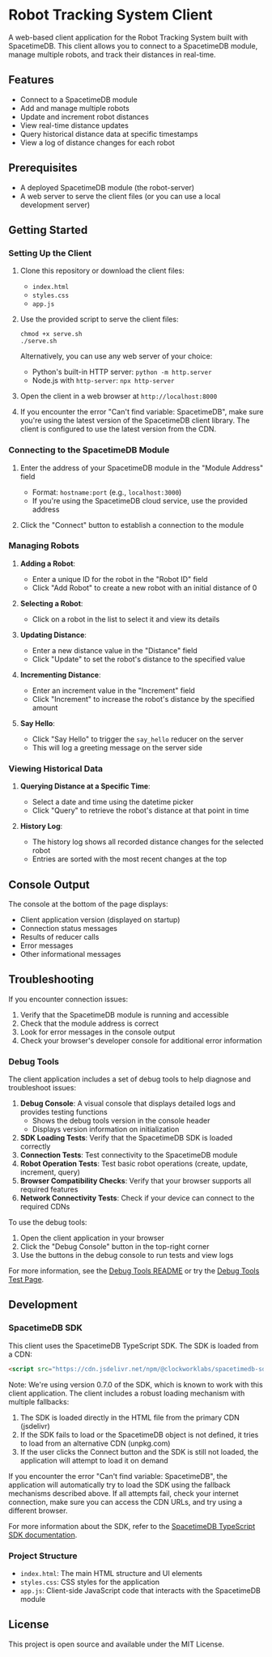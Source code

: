 # Robot Tracking System Client

A web-based client application for the Robot Tracking System built with SpacetimeDB. This client allows you to connect to a SpacetimeDB module, manage multiple robots, and track their distances in real-time.

## Features

- Connect to a SpacetimeDB module
- Add and manage multiple robots
- Update and increment robot distances
- View real-time distance updates
- Query historical distance data at specific timestamps
- View a log of distance changes for each robot

## Prerequisites

- A deployed SpacetimeDB module (the robot-server)
- A web server to serve the client files (or you can use a local development server)

## Getting Started

### Setting Up the Client

1. Clone this repository or download the client files:
   - `index.html`
   - `styles.css`
   - `app.js`

2. Use the provided script to serve the client files:
   ```
   chmod +x serve.sh
   ./serve.sh
   ```

   Alternatively, you can use any web server of your choice:
   - Python's built-in HTTP server: `python -m http.server`
   - Node.js with `http-server`: `npx http-server`

3. Open the client in a web browser at `http://localhost:8000`

4. If you encounter the error "Can't find variable: SpacetimeDB", make sure you're using the latest version of the SpacetimeDB client library. The client is configured to use the latest version from the CDN.

### Connecting to the SpacetimeDB Module

1. Enter the address of your SpacetimeDB module in the "Module Address" field
   - Format: `hostname:port` (e.g., `localhost:3000`)
   - If you're using the SpacetimeDB cloud service, use the provided address

2. Click the "Connect" button to establish a connection to the module

### Managing Robots

1. **Adding a Robot**:
   - Enter a unique ID for the robot in the "Robot ID" field
   - Click "Add Robot" to create a new robot with an initial distance of 0

2. **Selecting a Robot**:
   - Click on a robot in the list to select it and view its details

3. **Updating Distance**:
   - Enter a new distance value in the "Distance" field
   - Click "Update" to set the robot's distance to the specified value

4. **Incrementing Distance**:
   - Enter an increment value in the "Increment" field
   - Click "Increment" to increase the robot's distance by the specified amount

5. **Say Hello**:
   - Click "Say Hello" to trigger the `say_hello` reducer on the server
   - This will log a greeting message on the server side

### Viewing Historical Data

1. **Querying Distance at a Specific Time**:
   - Select a date and time using the datetime picker
   - Click "Query" to retrieve the robot's distance at that point in time

2. **History Log**:
   - The history log shows all recorded distance changes for the selected robot
   - Entries are sorted with the most recent changes at the top

## Console Output

The console at the bottom of the page displays:
- Client application version (displayed on startup)
- Connection status messages
- Results of reducer calls
- Error messages
- Other informational messages

## Troubleshooting

If you encounter connection issues:

1. Verify that the SpacetimeDB module is running and accessible
2. Check that the module address is correct
3. Look for error messages in the console output
4. Check your browser's developer console for additional error information

### Debug Tools

The client application includes a set of debug tools to help diagnose and troubleshoot issues:

1. **Debug Console**: A visual console that displays detailed logs and provides testing functions
   - Shows the debug tools version in the console header
   - Displays version information on initialization
2. **SDK Loading Tests**: Verify that the SpacetimeDB SDK is loaded correctly
3. **Connection Tests**: Test connectivity to the SpacetimeDB module
4. **Robot Operation Tests**: Test basic robot operations (create, update, increment, query)
5. **Browser Compatibility Checks**: Verify that your browser supports all required features
6. **Network Connectivity Tests**: Check if your device can connect to the required CDNs

To use the debug tools:

1. Open the client application in your browser
2. Click the "Debug Console" button in the top-right corner
3. Use the buttons in the debug console to run tests and view logs

For more information, see the [Debug Tools README](debug-README.md) or try the [Debug Tools Test Page](debug-test.html).

## Development

### SpacetimeDB SDK

This client uses the SpacetimeDB TypeScript SDK. The SDK is loaded from a CDN:

```html
<script src="https://cdn.jsdelivr.net/npm/@clockworklabs/spacetimedb-sdk@0.7.0/dist/spacetimedb.min.js"></script>
```

Note: We're using version 0.7.0 of the SDK, which is known to work with this client application. The client includes a robust loading mechanism with multiple fallbacks:

1. The SDK is loaded directly in the HTML file from the primary CDN (jsdelivr)
2. If the SDK fails to load or the SpacetimeDB object is not defined, it tries to load from an alternative CDN (unpkg.com)
3. If the user clicks the Connect button and the SDK is still not loaded, the application will attempt to load it on demand

If you encounter the error "Can't find variable: SpacetimeDB", the application will automatically try to load the SDK using the fallback mechanisms described above. If all attempts fail, check your internet connection, make sure you can access the CDN URLs, and try using a different browser.

For more information about the SDK, refer to the [SpacetimeDB TypeScript SDK documentation](https://spacetimedb.com/docs/sdks/typescript/quickstart).

### Project Structure

- `index.html`: The main HTML structure and UI elements
- `styles.css`: CSS styles for the application
- `app.js`: Client-side JavaScript code that interacts with the SpacetimeDB module

## License

This project is open source and available under the MIT License.
